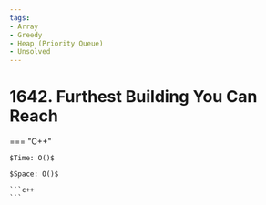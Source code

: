 ```yaml
---
tags:
- Array
- Greedy
- Heap (Priority Queue)
- Unsolved
---
```



# 1642. Furthest Building You Can Reach

=== "C++"

    $Time: O()$

    $Space: O()$

    ```c++
    ```